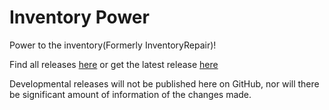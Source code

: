 # Inventory Power
Power to the inventory(Formerly InventoryRepair)!

Find all releases [here](https://github.com/GummyBlasian/Inventory-Power/releases) or get the latest release [here](https://minecraft.curseforge.com/projects/inventory-power)

Developmental releases will not be published here on GitHub, nor will there be significant amount of information of the changes made.